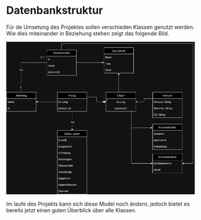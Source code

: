 # Datenbankstruktur
Für de Umsetung des Projektes sollen verschieden Klassen genutzt werden. 
Wie dies miteinander in Beziehung stehen zeigt das folgende Bild.

![Klassendiagramm](diagramm.drawio.png)

Im laufe des Projekts kann sich diese Model noch ändern, jedoch bietet es bereits jetzt einen guten Überblick über alle 
Klassen.